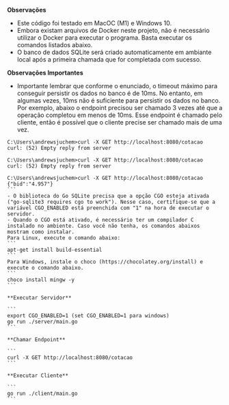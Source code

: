 **Observações**

- Este código foi testado em MacOC (M1) e Windows 10.
- Embora existam arquivos de Docker neste projeto, não é necessário utilizar o Docker para executar o programa. Basta executar os comandos listados abaixo.
- O banco de dados SQLite será criado automaticamente em ambiante local após a primeira chamada que for completada com sucesso.

**Observações Importantes**

- Importante lembrar que conforme o enunciado, o timeout máximo para conseguir persistir os dados no banco é de 10ms. No entanto, em algumas vezes, 10ms não é suficiente para persistir os dados no banco. Por exemplo, abaixo o endpoint precisou ser chamado 3 vezes até que a operação completou em menos de 10ms. Esse endpoint é chamado pelo cliente, então é possível que o cliente precise ser chamado mais de uma vez.
````
C:\Users\andrewsjuchem>curl -X GET http://localhost:8080/cotacao
curl: (52) Empty reply from server

C:\Users\andrewsjuchem>curl -X GET http://localhost:8080/cotacao
curl: (52) Empty reply from server

C:\Users\andrewsjuchem>curl -X GET http://localhost:8080/cotacao
{"bid":"4.957"}
```
- O biblioteca do Go SQLite precisa que a opção CGO esteja ativada ("go-sqlite3 requires cgo to work"). Nesse caso, certifique-se que a variável CGO_ENABLED está preenchida com "1" na hora de executar o servidor.
- Quando o CGO está ativado, é necessário ter um compilador C instalado no ambiente. Caso você não tenha, os comandos abaixos mostram como instalar.
Para Linux, execute o comando abaixo:
```
apt-get install build-essential
```
Para Windows, instale o choco (https://chocolatey.org/install) e execute o comando abaixo.
```
choco install mingw -y
```

**Executar Servidor**

```
export CGO_ENABLED=1 (set CGO_ENABLED=1 para windows)
go run ./server/main.go
```

**Chamar Endpoint**

```
curl -X GET http://localhost:8080/cotacao
```

**Executar Cliente**

```
go run ./client/main.go
```